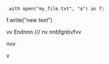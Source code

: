      with open("my_file.txt", "a") as f:
   f.write("new text")

vv 
Endnnn
///
    nv
  nnbfgnbvfvv
  
        
  
nvv
 

  v
   
  
 
    
